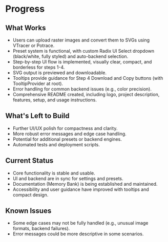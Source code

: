 # Progress

## What Works
- Users can upload raster images and convert them to SVGs using VTracer or Potrace.
- Preset system is functional, with custom Radix UI Select dropdown (black/white, fully styled) and auto-backend selection.
- Step-by-step UI flow is implemented, visually clear, compact, and borderless for steps 1-4.
- SVG output is previewed and downloadable.
- Tooltips provide guidance for Step 4 Download and Copy buttons (with TooltipProvider at root).
- Error handling for common backend issues (e.g., color precision).
- Comprehensive README created, including logo, project description, features, setup, and usage instructions.

## What's Left to Build
- Further UI/UX polish for compactness and clarity.
- More robust error messages and edge case handling.
- Potential for additional presets or backend engines.
- Automated tests and deployment scripts.

## Current Status
- Core functionality is stable and usable.
- UI and backend are in sync for settings and presets.
- Documentation (Memory Bank) is being established and maintained.
- Accessibility and user guidance have improved with tooltips and compact design.

## Known Issues
- Some edge cases may not be fully handled (e.g., unusual image formats, backend failures).
- Error messages could be more descriptive in some scenarios. 